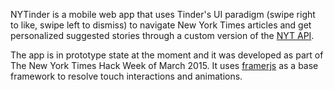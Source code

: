 NYTinder is a mobile web app that uses Tinder's UI paradigm (swipe right to like, swipe left to dismiss) to navigate New York Times articles and get personalized suggested stories through a custom version of the [NYT API](http://developer.nytimes.com/docs).

The app is in prototype state at the moment and it was developed as part of The New York Times Hack Week of March 2015. It uses [framerjs](http://framerjs.com/) as a base framework to resolve touch interactions and animations.
